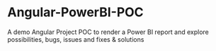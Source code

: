 # Angular-PowerBI-POC
A demo Angular Project POC to render a Power BI report and explore possibilities, bugs, issues and fixes &amp; solutions
